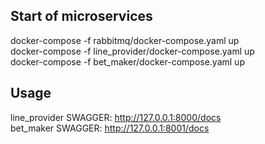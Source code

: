 ## Start of microservices

docker-compose -f rabbitmq/docker-compose.yaml up   
docker-compose -f line_provider/docker-compose.yaml up  
docker-compose -f bet_maker/docker-compose.yaml up  

## Usage

line_provider SWAGGER: http://127.0.0.1:8000/docs  
bet_maker SWAGGER: http://127.0.0.1:8001/docs